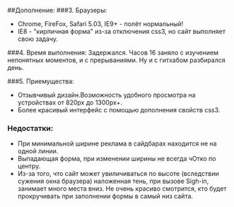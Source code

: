 ##Дополнение: 
###3. Браузеры:
* Chrome, FireFox, Safari 5.03, IE9+ - полёт нормальный!
* IE8 - "кирпичная форма" из-за отключения css3, но сайт выполняет свою задачу.

###4. Время выполнения:
Задержался. Часов 16 заняло с изучением непонятных моментов, и с прерываниями.
Ну и с гитхабом разбирался день.

###5. Приемущества:
* Отзывчивый дизайн.Возможность удобного просмотра на устройствах от 820px до 1300px+.
* Более красивый интерфейс с помощью дополнения свойств css3.

###   Недостатки: 
* При минимальной ширине реклама в сайдбарах находится не на одной линии. 
* Выпадающая форма, при изменении ширины не всегда чОтко по центру.
* Из-за того, что сайт может увиличиваться по высоте (вследствии сужения окна браузера) наложенная тень, при вызове Sigh-in, занимает много места вниз. Не очень красиво смотрится, кто будет прокручивать при заполнении формы в самый низ сайта.
